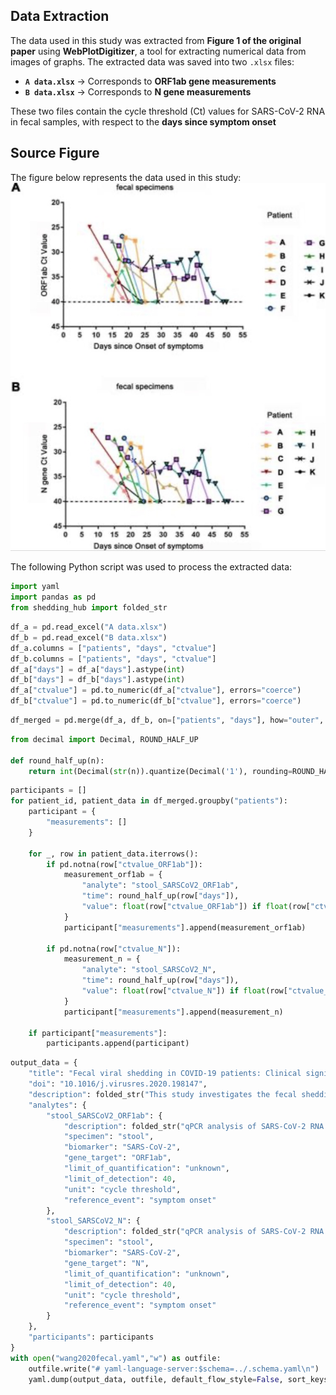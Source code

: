 ## Data Extraction
The data used in this study was extracted from **Figure 1 of the original paper** using **WebPlotDigitizer**, a tool for extracting numerical data from images of graphs. The extracted data was saved into two `.xlsx` files:

- **`A data.xlsx`** → Corresponds to **ORF1ab gene measurements**
- **`B data.xlsx`** → Corresponds to **N gene measurements**

These two files contain the cycle threshold (Ct) values for SARS-CoV-2 RNA in fecal samples, with respect to the **days since symptom onset**
## Source Figure
The figure below represents the data used in this study:
![Source Figure](data.jpg)

The following Python script was used to process the extracted data:


```python
import yaml
import pandas as pd
from shedding_hub import folded_str
```


```python
df_a = pd.read_excel("A data.xlsx")
df_b = pd.read_excel("B data.xlsx")
df_a.columns = ["patients", "days", "ctvalue"]
df_b.columns = ["patients", "days", "ctvalue"]
df_a["days"] = df_a["days"].astype(int)
df_b["days"] = df_b["days"].astype(int)
df_a["ctvalue"] = pd.to_numeric(df_a["ctvalue"], errors="coerce")
df_b["ctvalue"] = pd.to_numeric(df_b["ctvalue"], errors="coerce")
```


```python
df_merged = pd.merge(df_a, df_b, on=["patients", "days"], how="outer", suffixes=("_ORF1ab", "_N"))
```

```python
from decimal import Decimal, ROUND_HALF_UP

def round_half_up(n):
    return int(Decimal(str(n)).quantize(Decimal('1'), rounding=ROUND_HALF_UP))

```

```python
participants = []
for patient_id, patient_data in df_merged.groupby("patients"):
    participant = {
        "measurements": []
    }

    for _, row in patient_data.iterrows():
        if pd.notna(row["ctvalue_ORF1ab"]):
            measurement_orf1ab = {
                "analyte": "stool_SARSCoV2_ORF1ab",
                "time": round_half_up(row["days"]),
                "value": float(row["ctvalue_ORF1ab"]) if float(row["ctvalue_ORF1ab"]) < 40 else "negative"
            }
            participant["measurements"].append(measurement_orf1ab)

        if pd.notna(row["ctvalue_N"]):
            measurement_n = {
                "analyte": "stool_SARSCoV2_N",
                "time": round_half_up(row["days"]),
                "value": float(row["ctvalue_N"]) if float(row["ctvalue_N"]) < 40 else "negative"
            }
            participant["measurements"].append(measurement_n)

    if participant["measurements"]:
        participants.append(participant)
```

```python
output_data = {
    "title": "Fecal viral shedding in COVID-19 patients: Clinical significance, viral load dynamics and survival analysis",
    "doi": "10.1016/j.virusres.2020.198147",
    "description": folded_str("This study investigates the fecal shedding of SARS-CoV-2 in COVID-19 patients, analyzing viral load dynamics, clinical significance, and survival analysis.\n"),
    "analytes": {
        "stool_SARSCoV2_ORF1ab": {
            "description": folded_str("qPCR analysis of SARS-CoV-2 RNA in stool samples targeting ORF1ab gene. Ct less than 35 is defined as positive, and Ct > 40 is considered as negative.\n"),
            "specimen": "stool",
            "biomarker": "SARS-CoV-2",
            "gene_target": "ORF1ab",
            "limit_of_quantification": "unknown", 
            "limit_of_detection": 40,
            "unit": "cycle threshold",
            "reference_event": "symptom onset"
        },
        "stool_SARSCoV2_N": {
            "description": folded_str("qPCR analysis of SARS-CoV-2 RNA in stool samples targeting N gene. Ct = 35 is the cut-off for a positive result, and Ct = 40 is a negative sample.\n"),
            "specimen": "stool",
            "biomarker": "SARS-CoV-2",
            "gene_target": "N",
            "limit_of_quantification": "unknown",  
            "limit_of_detection": 40,
            "unit": "cycle threshold",
            "reference_event": "symptom onset"
        }
    },  
    "participants": participants
}
with open("wang2020fecal.yaml","w") as outfile:
    outfile.write("# yaml-language-server:$schema=../.schema.yaml\n")
    yaml.dump(output_data, outfile, default_flow_style=False, sort_keys=False)
```

```python

```
